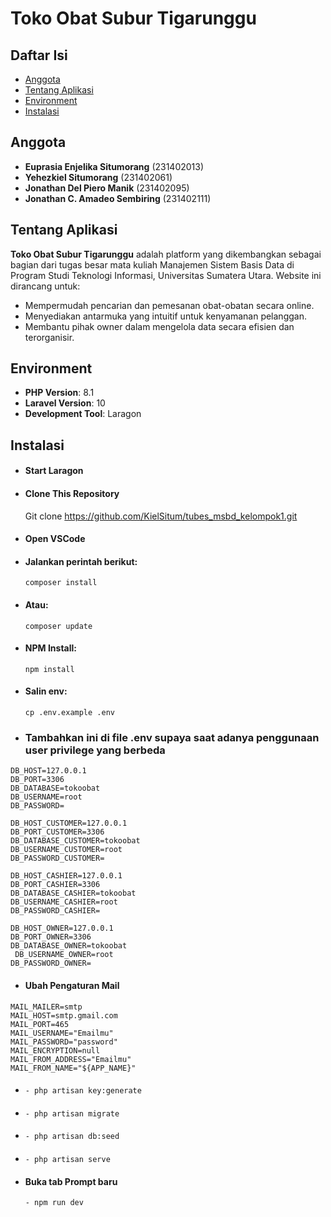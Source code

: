# Toko Obat Subur Tigarunggu

## Daftar Isi
- [Anggota](#anggota)
- [Tentang Aplikasi](#tentang-aplikasi)
- [Environment](#environment)
- [Instalasi](#instalasi)

## Anggota
- **Euprasia Enjelika Situmorang** (231402013)  
- **Yehezkiel Situmorang** (231402061)  
- **Jonathan Del Piero Manik** (231402095)  
- **Jonathan C. Amadeo Sembiring** (231402111)  

## Tentang Aplikasi
**Toko Obat Subur Tigarunggu** adalah platform yang dikembangkan sebagai bagian dari tugas besar mata kuliah Manajemen Sistem Basis Data di Program Studi Teknologi Informasi, Universitas Sumatera Utara.
Website ini dirancang untuk:
- Mempermudah pencarian dan pemesanan obat-obatan secara online.
- Menyediakan antarmuka yang intuitif untuk kenyamanan pelanggan.
- Membantu pihak owner dalam mengelola data secara efisien dan terorganisir.

## Environment
- **PHP Version**: 8.1  
- **Laravel Version**: 10  
- **Development Tool**: Laragon  

## Instalasi
   - #### Start Laragon
   - #### Clone This Repository
      Git clone https://github.com/KielSitum/tubes_msbd_kelompok1.git
   - #### Open VSCode
   - #### Jalankan perintah berikut:
         composer install
   - #### Atau:
         composer update
   - #### NPM Install:
         npm install
   - #### Salin env:
         cp .env.example .env
   - ### Tambahkan ini di file .env supaya saat adanya penggunaan user privilege yang berbeda
     
    DB_HOST=127.0.0.1
    DB_PORT=3306
    DB_DATABASE=tokoobat
    DB_USERNAME=root
    DB_PASSWORD=
        
    DB_HOST_CUSTOMER=127.0.0.1
    DB_PORT_CUSTOMER=3306
    DB_DATABASE_CUSTOMER=tokoobat
    DB_USERNAME_CUSTOMER=root
    DB_PASSWORD_CUSTOMER=    
        
    DB_HOST_CASHIER=127.0.0.1
    DB_PORT_CASHIER=3306
    DB_DATABASE_CASHIER=tokoobat
    DB_USERNAME_CASHIER=root
    DB_PASSWORD_CASHIER=           
        
    DB_HOST_OWNER=127.0.0.1
    DB_PORT_OWNER=3306
    DB_DATABASE_OWNER=tokoobat
     DB_USERNAME_OWNER=root
    DB_PASSWORD_OWNER=
    
   - #### Ubah Pengaturan Mail
    MAIL_MAILER=smtp
    MAIL_HOST=smtp.gmail.com
    MAIL_PORT=465
    MAIL_USERNAME="Emailmu"
    MAIL_PASSWORD="password" 
    MAIL_ENCRYPTION=null
    MAIL_FROM_ADDRESS="Emailmu"
    MAIL_FROM_NAME="${APP_NAME}"
   - ####
         - php artisan key:generate
   - ####
         - php artisan migrate
   - ####
         - php artisan db:seed
   - ####
         - php artisan serve
   - #### Buka tab Prompt baru 
         - npm run dev
